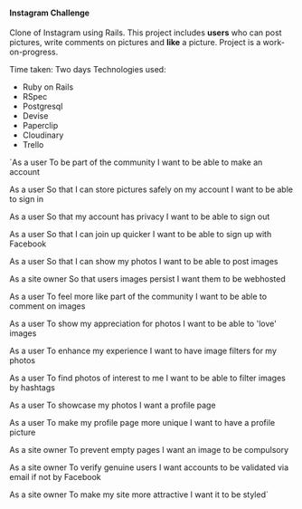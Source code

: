 #### Instagram Challenge

Clone of Instagram using Rails. This project includes **users** who can post pictures, write comments on pictures and **like** a picture. Project is a work-on-progress.

Time taken: Two days
Technologies used:
* Ruby on Rails
* RSpec
* Postgresql
* Devise
* Paperclip
* Cloudinary
* Trello

`As a user
To be part of the community
I want to be able to make an account

As a user
So that I can store pictures safely on my account
I want to be able to sign in

As a user
So that my account has privacy
I want to be able to sign out

As a user
So that I can join up quicker
I want to be able to sign up with Facebook

As a user
So that I can show my photos
I want to be able to post images

As a site owner
So that users images persist
I want them to be webhosted

As a user
To feel more like part of the community
I want to be able to comment on images

As a user
To show my appreciation for photos
I want to be able to 'love' images

As a user
To enhance my experience
I want to have image filters for my photos

As a user
To find photos of interest to me
I want to be able to filter images by hashtags

As a user
To showcase my photos
I want a profile page

As a user
To make my profile page more unique
I want to have a profile picture

As a site owner
To prevent empty pages
I want an image to be compulsory

As a site owner
To verify genuine users
I want accounts to be validated via email if not by Facebook

As a site owner
To make my site more attractive
I want it to be styled`
